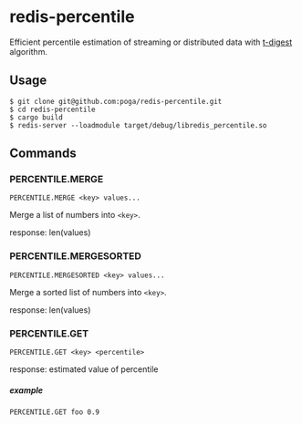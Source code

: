 # redis-percentile

Efficient percentile estimation of streaming or distributed data with [t-digest](https://github.com/MnO2/t-digest) algorithm.

## Usage

```
$ git clone git@github.com:poga/redis-percentile.git
$ cd redis-percentile
$ cargo build
$ redis-server --loadmodule target/debug/libredis_percentile.so
```

## Commands

### PERCENTILE.MERGE

```PERCENTILE.MERGE <key> values...```

Merge a list of numbers into `<key>`.

response: len(values)

### PERCENTILE.MERGESORTED

```PERCENTILE.MERGESORTED <key> values...```

Merge a sorted list of numbers into `<key>`.

response: len(values)


### PERCENTILE.GET

 ```PERCENTILE.GET <key> <percentile>```

 response: estimated value of percentile

 ##### example

 ```
 PERCENTILE.GET foo 0.9
 ```